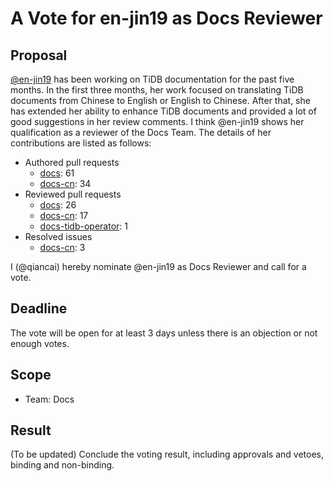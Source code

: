 # A Vote for en-jin19 as Docs Reviewer

## Proposal

[@en-jin19](https://github.com/en-jin19) has been working on TiDB documentation for the past five months. In the first three months, her work focused on translating TiDB documents from Chinese to English or English to Chinese. After that, she has extended her ability to enhance TiDB documents and provided a lot of good suggestions in her review comments. I think @en-jin19 shows her qualification as a reviewer of the Docs Team. The details of her contributions are listed as follows:

- Authored pull requests
    - [docs](https://github.com/pingcap/docs/pulls?q=is%3Apr+is%3Amerged+author%3Aen-jin19): 61
    - [docs-cn](https://github.com/pingcap/docs-cn/pulls?q=is%3Apr+is%3Amerged+author%3Aen-jin19): 34
- Reviewed pull requests
    - [docs](https://github.com/pingcap/docs/pulls?q=is:pr+reviewed-by:en-jin19+is:merged+-author:ti-chi-bot): 26
    - [docs-cn](https://github.com/pingcap/docs-cn/pulls?q=is:pr+reviewed-by:en-jin19+is:merged+-author:ti-chi-bot): 17
    - [docs-tidb-operator](https://github.com/pingcap/docs-tidb-operator/pulls?q=is:pr+reviewed-by:en-jin19+is:merged+-author:ti-chi-bot): 1
- Resolved issues
    - [docs-cn](https://github.com/pingcap/docs-cn/issues?q=is%3Aissue+assignee%3Aen-jin19+is%3Aclosed): 3

I (@qiancai) hereby nominate @en-jin19 as Docs Reviewer and call for a vote.

## Deadline

The vote will be open for at least 3 days unless there is an objection or not enough votes.

## Scope

* Team: Docs

## Result

(To be updated) Conclude the voting result, including approvals and vetoes, binding and non-binding.